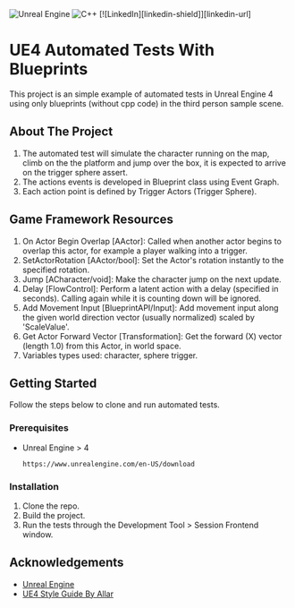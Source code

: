 <img alt="Unreal Engine" src="https://img.shields.io/badge/unrealengine-%23313131.svg?&style=for-the-badge&logo=unrealengine&logoColor=white"/>
<img alt="C++" src="https://img.shields.io/badge/c++-%2300599C.svg?&style=for-the-badge&logo=c%2B%2B&ogoColor=white"/>
[![LinkedIn][linkedin-shield]][linkedin-url]


# UE4 Automated Tests With Blueprints

This project is an simple example of automated tests in Unreal Engine 4 using only blueprints (without cpp code) in the third person sample scene.

## About The Project

1. The automated test will simulate the character running on the map, climb on the the platform and jump over the box, it is expected to arrive on the trigger sphere assert.
2. The actions events is developed in Blueprint class using Event Graph.
3. Each action point is defined by Trigger Actors (Trigger Sphere).

## Game Framework Resources

1. On Actor Begin Overlap [AActor]: Called when another actor begins to overlap this actor, for example a player walking into a trigger.
2. SetActorRotation [AActor/bool]: Set the Actor's rotation instantly to the specified rotation.
3. Jump [ACharacter/void]: Make the character jump on the next update.
4. Delay [FlowControl]: Perform a latent action with a delay (specified in seconds). Calling again while it is counting down will be ignored.
5. Add Movement Input [BlueprintAPI/Input]: Add movement input along the given world direction vector (usually normalized) scaled by 'ScaleValue'.
6. Get Actor Forward Vector [Transformation]: Get the forward (X) vector (length 1.0) from this Actor, in world space.
7. Variables types used: character, sphere trigger.

## Getting Started

Follow the steps below to clone and run automated tests.

### Prerequisites
* Unreal Engine > 4
  ```
  https://www.unrealengine.com/en-US/download
  ```

### Installation

1. Clone the repo.
3. Build the project.
4. Run the tests through the Development Tool > Session Frontend window.

## Acknowledgements
* [Unreal Engine](https://www.unrealengine.com/en-US/)
* [UE4 Style Guide By Allar](https://github.com/Allar/ue4-style-guide)


[linkedin-url]: https://linkedin.com/in/leonardo-duprates
